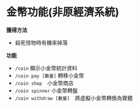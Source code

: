 # 金幣功能(非原經濟系統)

**獲得方法**
- 殺死怪物時有機率掉落

**功能**
- `/coin` 顯示小金幣統計資料
- `/coin pay [數量]` 轉移小金幣
- `/coin shop`　小金幣商店
- `/coin spinner` 小金幣轉盤
- `/coin withdraw [數量]`　將虛擬小金幣轉換為實體
